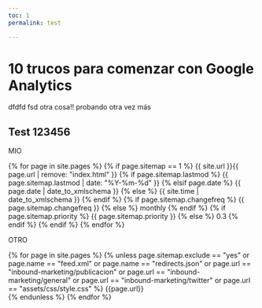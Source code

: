 ```yaml
---
toc: 1
permalink: test

---
```


# 10 trucos para comenzar con Google Analytics

dfdfd fsd otra cosa!! probando otra vez más

## Test  123456

MIO

{% for page in site.pages %}
    {% if page.sitemap == 1 %}
    <url>
      <loc>{{ site.url }}{{ page.url | remove: "index.html" }}</loc>
      {% if page.sitemap.lastmod %}
        <lastmod>{{ page.sitemap.lastmod | date: "%Y-%m-%d" }}</lastmod>
      {% elsif page.date %}
        <lastmod>{{ page.date | date_to_xmlschema }}</lastmod>
      {% else %}
        <lastmod>{{ site.time | date_to_xmlschema }}</lastmod>
      {% endif %}
      {% if page.sitemap.changefreq %}
        <changefreq>{{ page.sitemap.changefreq }}</changefreq>
      {% else %}
        <changefreq>monthly</changefreq>
      {% endif %}
      {% if page.sitemap.priority %}
        <priority>{{ page.sitemap.priority }}</priority>
      {% else %}
        <priority>0.3</priority>
      {% endif %}
    </url>
	{% endif %}
  {% endfor %}

OTRO

{% for page in site.pages %}
  {% unless page.sitemap.exclude == "yes" or page.name == "feed.xml" or page.name == "redirects.json" or page.url == "inbound-marketing/publicacion" or page.url == "inbound-marketing/general" or page.url == "inbound-marketing/twitter" or page.url == "assets/css/style.css"  %}
    <url>
      <loc>{{page.url}}</loc>     
    </url>
    {% endunless %}
  {% endfor %}
<!--stackedit_data:
eyJoaXN0b3J5IjpbLTkxNDU3NjUxLDQzOTk3NDUzMywzNjc1NT
E5NTcsLTY2Njg2OTQwOCwyMDU1NTU3OTc1LC0xMzUyMTA3NzM3
LDE1MzY5NTAxNiwtNTUxMzA2MDAzLC0xNjc5NTg0MjQxLDIyMj
E4Mzk1MiwxMDgyODM0NjcyLDE0MDk2MjQzODYsMjEzOTgyNTIw
Myw3NDcwNTI0OTMsLTE3MzA5NTY3MDYsLTE3NTQ5MDc1ODIsMT
cwMjY5ODExNSwxNzAyNjk4MTE1LDg0MjQxNTczMCwtMTQ0NDI1
MTE1M119
-->